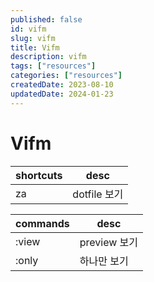 ```yaml
---
published: false
id: vifm
slug: vifm
title: Vifm
description: vifm
tags: ["resources"]
categories: ["resources"]
createdDate: 2023-08-10
updatedDate: 2024-01-23
---
```


# Vifm

| shortcuts | desc         |
|-----------|--------------|
| za        | dotfile 보기 |

| commands | desc         |
|----------|--------------|
| :view    | preview 보기 |
| :only    | 하나만 보기  |
